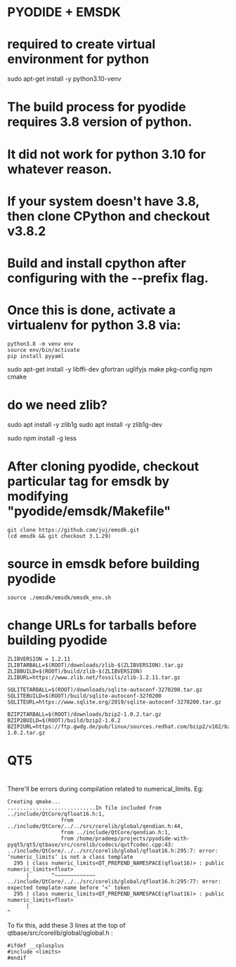 #
# PYODIDE + EMSDK
#

# required to create virtual environment for python
sudo apt-get install -y python3.10-venv

# The build process for pyodide requires 3.8 version of python.
# It did not work for python 3.10 for whatever reason.
#
# If your system doesn't have 3.8, then clone CPython and checkout v3.8.2
# Build and install cpython after configuring with the --prefix flag.
# Once this is done, activate a virtualenv for python 3.8 via:
```
python3.8 -m venv env
source env/bin/activate
pip install pyyaml
```

sudo apt-get install -y libffi-dev gfortran uglifyjs make pkg-config npm cmake

# do we need zlib?
sudo apt install -y zlib1g 
sudo apt install -y zlib1g-dev

sudo npm install -g less

# After cloning pyodide, checkout particular tag for emsdk by modifying "pyodide/emsdk/Makefile"
	git clone https://github.com/juj/emsdk.git
	(cd emsdk && git checkout 3.1.29)

# source in emsdk before building pyodide
    source ./emsdk/emsdk/emsdk_env.sh

# change URLs for tarballs before building pyodide
```
ZLIBVERSION = 1.2.11
ZLIBTARBALL=$(ROOT)/downloads/zlib-$(ZLIBVERSION).tar.gz
ZLIBBUILD=$(ROOT)/build/zlib-$(ZLIBVERSION)
ZLIBURL=https://www.zlib.net/fossils/zlib-1.2.11.tar.gz

SQLITETARBALL=$(ROOT)/downloads/sqlite-autoconf-3270200.tar.gz
SQLITEBUILD=$(ROOT)/build/sqlite-autoconf-3270200
SQLITEURL=https://www.sqlite.org/2019/sqlite-autoconf-3270200.tar.gz

BZIP2TARBALL=$(ROOT)/downloads/bzip2-1.0.2.tar.gz
BZIP2BUILD=$(ROOT)/build/bzip2-1.0.2
BZIP2URL=https://ftp.gwdg.de/pub/linux/sources.redhat.com/bzip2/v102/bzip2-1.0.2.tar.gz
```

#
# QT5
#

There'll be errors during compilation related to numerical_limits. Eg:
```
Creating qmake...
............................In file included from ../include/QtCore/qfloat16.h:1,
                 from ../include/QtCore/../../src/corelib/global/qendian.h:44,
                 from ../include/QtCore/qendian.h:1,
                 from /home/pradeep/projects/pyodide-with-pyqt5/qt5/qtbase/src/corelib/codecs/qutfcodec.cpp:43:
../include/QtCore/../../src/corelib/global/qfloat16.h:295:7: error: ‘numeric_limits’ is not a class template
  295 | class numeric_limits<QT_PREPEND_NAMESPACE(qfloat16)> : public numeric_limits<float>
      |       ^~~~~~~~~~~~~~
../include/QtCore/../../src/corelib/global/qfloat16.h:295:77: error: expected template-name before ‘<’ token
  295 | class numeric_limits<QT_PREPEND_NAMESPACE(qfloat16)> : public numeric_limits<float>
      |                                                                             ^
```

To fix this, add these 3 lines at the top of qtbase/src/corelib/global/qglobal.h :
```
#ifdef __cplusplus
#include <limits>
#endif
```